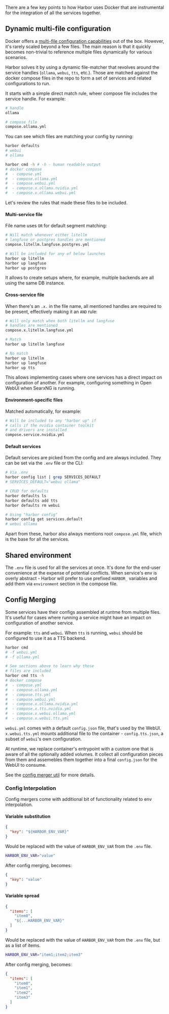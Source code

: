 There are a few key points to how Harbor uses Docker that are instrumental for the integration of all the services together.

## Dynamic multi-file configuration

Docker offers a [multi-file configuration capabilities](https://docs.docker.com/compose/multiple-compose-files/) out of the box. However, it's rarely scaled beyond a few files. The main reason is that it quickly becomes non-trivial to reference multiple files dynamically for various scenarios.

Harbor solves it by using a dynamic file-matcher that revolves around the service handles (`ollama`, `webui`, `tts`, etc.). Those are matched against the docker compose files in the repo to form a set of services and related configurations to run.

It starts with a simple direct match rule, wheer compose file includes the service handle. For example:

```bash
# handle
ollama

# compose file
compose.ollama.yml
```

You can see which files are matching your config by running:

```bash
harbor defaults
# webui
# ollama

harbor cmd -h # -h - human readable output
# docker compose
#  - compose.yml
#  - compose.ollama.yml
#  - compose.webui.yml
#  - compose.x.ollama.nvidia.yml
#  - compose.x.ollama.webui.yml
```

Let's review the rules that made these files to be included.

#### Multi-service file

File name uses `OR` for default segment matching:

```bash
# Will match whenever either litellm
# langfuse or postgres handles are mentioned
compose.litellm.langfuse.postgres.yml

# Will be included for any of below launches
harbor up litellm
harbor up langfuse
harbor up postgres
```

It allows to create setups where, for example, multiple backends are all using the same DB instance.

#### Cross-service file

When there's an `.x.` in the file name, all mentioned handles are required to be present, effectively making it an `AND` rule:

```bash
# Will only match when both litellm and langfuse
# handles are mentioned
compose.x.litellm.langfuse.yml

# Match
harbor up litellm langfuse

# No match
harbor up litellm
harbor up langfuse
harbor up tts
```

This allows implementing cases where one services has a direct impact on configuration of another. For example, configuring something in Open WebUI when SearxNG is running.

#### Environment-specific files

Matched automatically, for example:
```bash
# Will be included to any "harbor up" if
# calls if the nvidia container toolkit
# and drivers are installed
compose.service.nvidia.yml
```

#### Default services

Default services are picked from the config and are always included. They can be set via the `.env` file or the CLI:

```bash
# Via .env
harbor config list | grep SERVICES_DEFAULT
# SERVICES_DEFAULT="webui ollama"

# CRUD for defaults
harbor defaults ls
harbor defaults add tts
harbor defaults rm webui

# Using "harbor config"
harbor config get services.default
# webui ollama
```

Apart from these, harbor also always mentions root `compose.yml` file, which is the base for all the services.

## Shared environment

The `.env` file is used for all the services at once. It's done for the end-user convenience at the expense of potential conflicts. When service's env is overly abstract - Harbor will prefer to use prefixed `HARBOR_` variables and add them via `environment` section in the compose file.

## Config Merging

Some services have their configs assembled at runtme from multiple files. It's useful for cases where running a service might have an impact on configuration of another service.

For example: `tts` and `webui`. When `tts` is running, `webui` should be configured to use it as a TTS backend.

```bash
harbor cmd
# -f webui.yml
# -f ollama.yml

# See sections above to learn why these
# files are included
harbor cmd tts -h
# docker compose
#  - compose.yml
#  - compose.ollama.yml
#  - compose.tts.yml
#  - compose.webui.yml
#  - compose.x.ollama.nvidia.yml
#  - compose.x.tts.nvidia.yml
#  - compose.x.webui.ollama.yml
#  - compose.x.webui.tts.yml
```

`webui.yml` comes with a default `config.json` file, that's used by the WebUI. `x.webui.tts.yml` mounts additional file to the container - `config.tts.json`, a subset of `webui`'s own configuration.

At runtime, we replace container's entrypoint with a custom one that is aware of all the optionally added volumes. It collect all configuration pieces from them and assemebles them together into a final `config.json` for the WebUI to consume.

See the [config merger util](https://github.com/av/harbor/blob/main/shared/json_config_merger.py#L113) for more details.

### Config Interpolation

Config mergers come with additional bit of functionality related to env interpolation.

#### Variable substitution

```json
{
  "key": "${HARBOR_ENV_VAR}"
}
```

Would be replaced with the value of `HARBOR_ENV_VAR` from the `.env` file.

```bash
HARBOR_ENV_VAR="value"
```

After config merging, becomes:

```json
{
  "key": "value"
}
```

#### Variable spread

```json
{
  "items": [
    "item0",
    "${...HARBOR_ENV_VAR}"
  ]
}
```

Would be replaced with the value of `HARBOR_ENV_VAR` from the `.env` file, but as a list of items.

```bash
HARBOR_ENV_VAR="item1;item2;item3"
```

After config merging, becomes:

```json
{
  "items": [
    "item0",
    "item1",
    "item2",
    "item3"
  ]
}
```